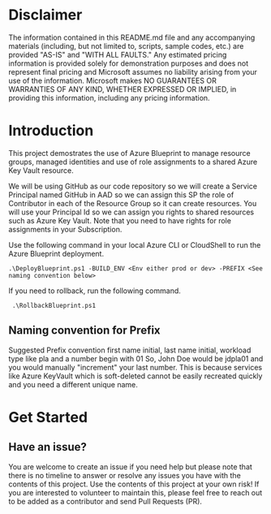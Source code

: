 # Disclaimer
The information contained in this README.md file and any accompanying materials (including, but not limited to, scripts, sample codes, etc.) are provided "AS-IS" and "WITH ALL FAULTS." Any estimated pricing information is provided solely for demonstration purposes and does not represent final pricing and Microsoft assumes no liability arising from your use of the information. Microsoft makes NO GUARANTEES OR WARRANTIES OF ANY KIND, WHETHER EXPRESSED OR IMPLIED, in providing this information, including any pricing information.

# Introduction
This project demostrates the use of Azure Blueprint to manage resource groups, managed identities and use of role assignments to a shared Azure Key Vault resource.

We will be using GitHub as our code repository so we will create a Service Principal named GitHub in AAD so we can assign this SP the role of Contributor in each of the Resource Group so it can create resources. You will use your Principal Id so we can assign you rights to shared resources such as Azure Key Vault. Note that you need to have rights for role assignments in your Subscription.

Use the following command in your local Azure CLI or CloudShell to run the Azure Blueprint deployment.

```
.\DeployBlueprint.ps1 -BUILD_ENV <Env either prod or dev> -PREFIX <See naming convention below>
```

If you need to rollback, run the following command.

```
 .\RollbackBlueprint.ps1
```

## Naming convention for Prefix
Suggested Prefix convention first name initial, last name initial, workload type like pla and a number begin with 01 So, John Doe would be jdpla01 and you would manually "increment" your last number. This is because services like Azure KeyVault which is soft-deleted cannot be easily recreated quickly and you need a different unique name.

# Get Started

## Have an issue?
You are welcome to create an issue if you need help but please note that there is no timeline to answer or resolve any issues you have with the contents of this project. Use the contents of this project at your own risk! If you are interested to volunteer to maintain this, please feel free to reach out to be added as a contributor and send Pull Requests (PR).
